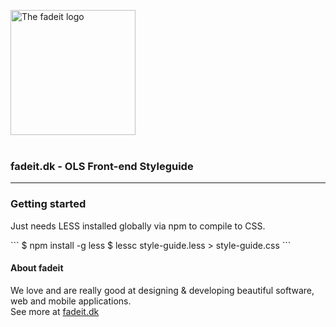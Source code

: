 <img src="http://fadeit.dk/about/img/fadeit-logo@2x.png" alt="The fadeit logo" style="width:200px;"/><br/><br/>
<h3>fadeit.dk - OLS Front-end Styleguide</h3>
<hr/>

<h3>Getting started</h3>
<p>Just needs LESS installed globally via npm to compile to CSS.</p>
```
$ npm install -g less
$ lessc style-guide.less > style-guide.css
```

<h4>About fadeit</h4>
<p>We love and are really good at designing &amp; developing beautiful software, web and mobile applications.<br/>
See more at <a href="http://fadeit.dk/about">fadeit.dk</a></p>
